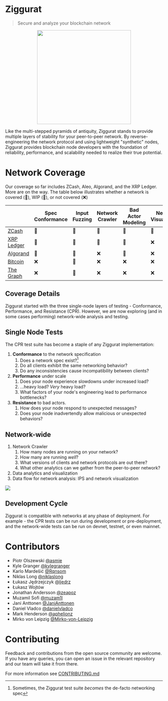 # Ziggurat
> Secure and analyze your blockchain network

<p align="center">
    <img src="https://github.com/runziggurat/.github/blob/main/profile/assets/logo.png" height="300px">
</p>

Like the multi-stepped pyramids of antiquity, Ziggurat stands to provide multiple layers of stability for your peer-to-peer network. By reverse-engineering the network protocol and using lightweight "synthetic" nodes, Ziggurat provides blockchain node developers with the foundation of reliability, performance, and scalability needed to realize their true potential.

# Network Coverage

Our coverage so far includes ZCash, Aleo, Algorand, and the XRP Ledger. More are on the way. The table below illustrates whether a network is covered (💚), WIP (🚧), or not covered (❌)

|  &nbsp;            | Spec Conformance | Input Fuzzing | Network Crawler | Bad Actor Modeling | Network Visualization | Performance Benchmarking |
|--------------------|------------------|---------------|-----------------|--------------------|-----------------------|--------------------------|
| [ZCash]            | 💚               | 💚            | 💚              | 💚                 | 💚                    | 💚                       |
| [XRP Ledger]       | 💚               | 💚            | 💚              | 💚                 | ❌                    | 💚                       |
| [Algorand]         | 💚               | 💚            | ❌              | 💚                 | ❌                    | 💚                       |
| [Bitcoin]         | ❌               | 💚            | ❌              | ❌                 | ❌                    | ❌                       |
| [The Graph]         | ❌               | 💚            | ❌              | ❌                 | ❌                    | ❌                       |

[Zcash]: https://github.com/runziggurat/zcash
[XRP Ledger]: https://github.com/runziggurat/xrpl
[Algorand]: https://github.com/runziggurat/algorand
[Bitcoin]: https://github.com/runziggurat/bitcoin
[The Graph]: https://github.com/runziggurat/thegraph

## Coverage Details

Ziggurat started with the three single-node layers of testing - Conformance, Performance, and Resistance (CPR). However, we are now exploring (and in some cases performing) network-wide analysis and testing.

## Single Node Tests

The CPR test suite has become a staple of any Ziggurat implementation:

1. **Conformance** to the network specification
   1. Does a network spec exist?[^1]
   2. Do all clients exhibit the same networking behavior?
   3. Do any inconsistencies cause incompatibility between clients?
2. **Performance** under scale
   1. Does your node experience slowdowns under increased load?
   2. ...heavy load? _Very_ heavy load?
   3. What factors of your node's engineering lead to performance bottlenecks?
3. **Resistance** to bad actors.
   1. How does your node respond to unexpected messages?
   2. Does your node inadvertendly allow malicious or unexpected behaviors?

## Network-wide

1. Network Crawler
   1. How many nodes are running on your network?
   2. How many are running _well_?
   3. What versions of clients and network protocols are out there?
   4. What other analytics can we gather from the peer-to-peer network?
2. Data analytics and visualization
3. Data flow for network analysis: IPS and network visualization

![](/profile/assets/p2p-dataflow.png)


<!-- 2. Testnet Red-Teaming (coming soon!) -->
<!-- 2. DoS protection (coming soon!) -->

## Development Cycle

Ziggurat is compatible with networks at any phase of deployment. For example - the CPR tests can be run during development or pre-deployment, and the network-wide tests can be run on devnet, testnet, or even mainnet.

[^1]: Sometimes, the Ziggurat test suite _becomes_ the de-facto networking spec

# Contributors

- Piotr Olszewski [@asmie](https://github.com/asmie)
- Kyle Granger [@kylegranger](https://github.com/kylegranger)
- Karlo Mardešić [@Rqnsom](https://github.com/Rqnsom)
- Niklas Long [@niklaslong](https://github.com/niklaslong)
- Łukasz Jędrzejczyk [@ljedrz](https://github.com/ljedrz)
- Łukasz Wojtów
- Jonathan Andersson [@zeapoz](https://github.com/zeapoz)
- Muzamil Sofi [@muzam1l](https://github.com/muzam1l)
- Jani Anttonen [@JaniAnttonen](https://github.com/janianttonen)
- Daniel Vladco [@danielvladco](https://github.com/danielvladco)
- Mark Henderson [@aphelionz](https://github.com/aphelionz)
- Mirko von Leipzig [@Mirko-von-Leipzig](https://github.com/Mirko-von-Leipzig)

# Contributing

Feedback and contributions from the open source community are welcome. If you have any queries, you can open an issue in the relevant repository and our team will take it from there.

For more information see [CONTRIBUTING.md](https://github.com/runziggurat/.github/blob/main/CONTRIBUTING.md)
